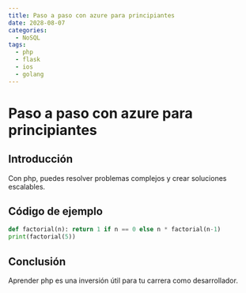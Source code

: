 ```yaml
---
title: Paso a paso con azure para principiantes
date: 2028-08-07
categories:
  - NoSQL
tags:
  - php
  - flask
  - ios
  - golang
---
```


# Paso a paso con azure para principiantes

## Introducción

Con php, puedes resolver problemas complejos y crear soluciones escalables.

## Código de ejemplo

```python
def factorial(n): return 1 if n == 0 else n * factorial(n-1)
print(factorial(5))
```

## Conclusión

Aprender php es una inversión útil para tu carrera como desarrollador.